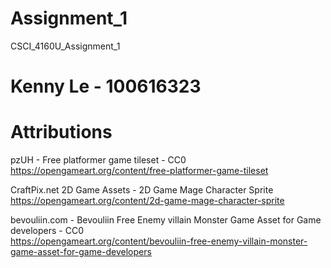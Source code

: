 # Assignment_1
 CSCI_4160U_Assignment_1
  
# Kenny Le - 100616323  

# Attributions  
  
pzUH - Free platformer game tileset - CC0  
https://opengameart.org/content/free-platformer-game-tileset  

CraftPix.net 2D Game Assets - 2D Game Mage Character Sprite
https://opengameart.org/content/2d-game-mage-character-sprite
  
bevouliin.com - Bevouliin Free Enemy villain Monster Game Asset for Game developers - CC0  
https://opengameart.org/content/bevouliin-free-enemy-villain-monster-game-asset-for-game-developers  
